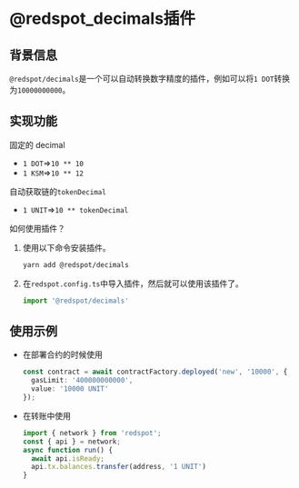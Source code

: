 # @redspot_decimals插件

## 背景信息

`@redspot/decimals`是一个可以自动转换数字精度的插件，例如可以将`1 DOT`转换为`10000000000`。

## 实现功能

固定的 decimal

* `1 DOT`=>`10 ** 10`
* `1 KSM`=>`10 ** 12`

自动获取链的`tokenDecimal`

* `1 UNIT`=>`10 ** tokenDecimal`

如何使用插件？

1. 使用以下命令安装插件。
    ```bash
    yarn add @redspot/decimals
    ```

2. 在`redspot.config.ts`中导入插件，然后就可以使用该插件了。
    ```typescript
    import '@redspot/decimals'
    ```

## 使用示例

* 在部署合约的时候使用
    ```typescript
    const contract = await contractFactory.deployed('new', '10000', {
      gasLimit: '400000000000',
      value: '10000 UNIT'
    });
    ```

* 在转账中使用
    ```typescript
    import { network } from 'redspot';
    const { api } = network;
    async function run() {
      await api.isReady;
      api.tx.balances.transfer(address, '1 UNIT')
    }
    ```



